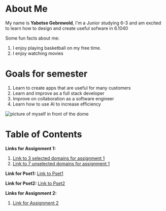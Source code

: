# About Me
My name is **Yabetse Gebrewold**, I'm a Junior studying 6-3 and am excited to learn how to design and create useful sofware in 6.1040

Some fun facts about me:
1. I enjoy playing basketball on my free time.
2. I enjoy watching movies

# Goals for semester
1. Learn to create apps that are useful for many customers
2. Learn and improve as a full stack developer
3. Improve on collaboration as a software engineer
4. Learn how to use AI to increase efficiency

![picture of myself in front of the dome](https://media.licdn.com/dms/image/v2/D4E03AQEWs6_i_gg0-w/profile-displayphoto-shrink_400_400/profile-displayphoto-shrink_400_400/0/1700269799690?e=1759968000&v=beta&t=N87-qFKC9mVN12Z9YQfgex9iBQrZjPYlbfz9MaVM4FE)


# Table of Contents
**Links for Assignment 1:**
1. [Link to 3 selected domains for assignment 1](assignments/assignment1/selectedDomains.md)
2. [Link to 7 unselected domains for assignment 1](assignments/assignment1/unselectedDomains.md)

**Link for Pset1:** [Link to Pset1](assignments/Pset1/pset1.md)

**Link for Pset2:** [Link to Pset2](assignments/Pset2/pset2.md)

**Links for Assignment 2:**
1. [Link for Assignment 2](assignments/assignment2/assignment2.md)
